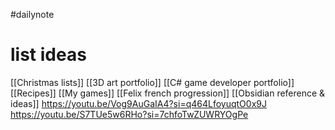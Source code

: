 #dailynote 

# list ideas
[[Christmas lists]]
[[3D art portfolio]]
[[C# game developer portfolio]]
[[Recipes]]
[[My games]]
[[Felix french progression]]
[[Obsidian reference & ideas]]
https://youtu.be/Vog9AuGaIA4?si=q464LfoyuqtO0x9J
https://youtu.be/S7TUe5w6RHo?si=7chfoTwZUWRYOgPe

